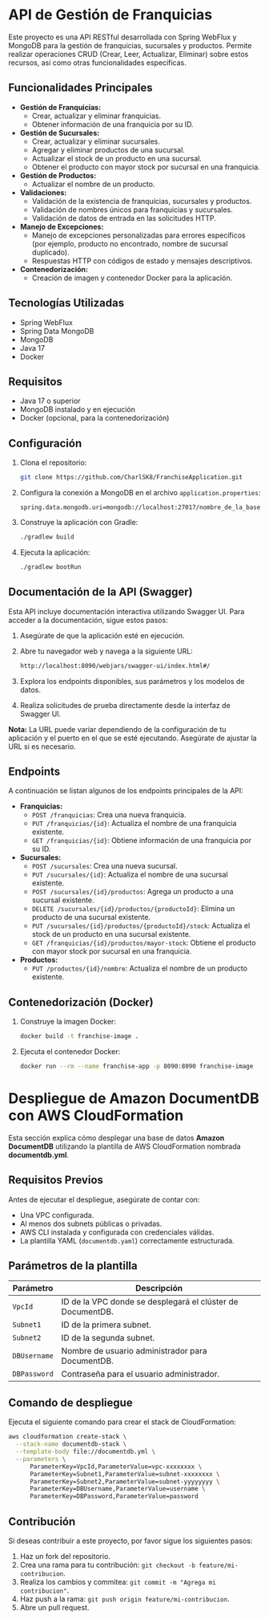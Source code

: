 # API de Gestión de Franquicias

Este proyecto es una API RESTful desarrollada con Spring WebFlux y MongoDB para la gestión de franquicias, sucursales y productos. Permite realizar operaciones CRUD (Crear, Leer, Actualizar, Eliminar) sobre estos recursos, así como otras funcionalidades específicas.

## Funcionalidades Principales

* **Gestión de Franquicias:**
    * Crear, actualizar y eliminar franquicias.
    * Obtener información de una franquicia por su ID.
* **Gestión de Sucursales:**
    * Crear, actualizar y eliminar sucursales.
    * Agregar y eliminar productos de una sucursal.
    * Actualizar el stock de un producto en una sucursal.
    * Obtener el producto con mayor stock por sucursal en una franquicia.
* **Gestión de Productos:**
    * Actualizar el nombre de un producto.
* **Validaciones:**
    * Validación de la existencia de franquicias, sucursales y productos.
    * Validación de nombres únicos para franquicias y sucursales.
    * Validación de datos de entrada en las solicitudes HTTP.
* **Manejo de Excepciones:**
    * Manejo de excepciones personalizadas para errores específicos (por ejemplo, producto no encontrado, nombre de sucursal duplicado).
    * Respuestas HTTP con códigos de estado y mensajes descriptivos.
* **Contenedorización:**
    * Creación de imagen y contenedor Docker para la aplicación.

## Tecnologías Utilizadas

* Spring WebFlux
* Spring Data MongoDB
* MongoDB
* Java 17
* Docker

## Requisitos

* Java 17 o superior
* MongoDB instalado y en ejecución
* Docker (opcional, para la contenedorización)

## Configuración

1.  Clona el repositorio:

    ```bash
    git clone https://github.com/CharlSK8/FranchiseApplication.git
    ```

2.  Configura la conexión a MongoDB en el archivo `application.properties`:

    ```properties
    spring.data.mongodb.uri=mongodb://localhost:27017/nombre_de_la_base_de_datos
    ```

3.  Construye la aplicación con Gradle:

    ```bash
    ./gradlew build
    ```

4.  Ejecuta la aplicación:

    ```bash
    ./gradlew bootRun
    ```

## Documentación de la API (Swagger)

Esta API incluye documentación interactiva utilizando Swagger UI. Para acceder a la documentación, sigue estos pasos:

1. Asegúrate de que la aplicación esté en ejecución.
2. Abre tu navegador web y navega a la siguiente URL:

    ```bash
    http://localhost:8090/webjars/swagger-ui/index.html#/
    ```

3. Explora los endpoints disponibles, sus parámetros y los modelos de datos.
4. Realiza solicitudes de prueba directamente desde la interfaz de Swagger UI.

**Nota:** La URL puede variar dependiendo de la configuración de tu aplicación y el puerto en el que se esté ejecutando. Asegúrate de ajustar la URL si es necesario.

## Endpoints

A continuación se listan algunos de los endpoints principales de la API:

* **Franquicias:**
    * `POST /franquicias`: Crea una nueva franquicia.
    * `PUT /franquicias/{id}`: Actualiza el nombre de una franquicia existente.
    * `GET /franquicias/{id}`: Obtiene información de una franquicia por su ID.
* **Sucursales:**
    * `POST /sucursales`: Crea una nueva sucursal.
    * `PUT /sucursales/{id}`: Actualiza el nombre de una sucursal existente.
    * `POST /sucursales/{id}/productos`: Agrega un producto a una sucursal existente.
    * `DELETE /sucursales/{id}/productos/{productoId}`: Elimina un producto de una sucursal existente.
    * `PUT /sucursales/{id}/productos/{productoId}/stock`: Actualiza el stock de un producto en una sucursal existente.
    * `GET /franquicias/{id}/productos/mayor-stock`: Obtiene el producto con mayor stock por sucursal en una franquicia.
* **Productos:**
    * `PUT /productos/{id}/nombre`: Actualiza el nombre de un producto existente.

## Contenedorización (Docker)

1.  Construye la imagen Docker:

    ```bash
    docker build -t franchise-image .
    ```

2.  Ejecuta el contenedor Docker:

    ```bash
    docker run --rm --name franchise-app -p 8090:8090 franchise-image
    ```

# Despliegue de Amazon DocumentDB con AWS CloudFormation

Esta sección explica cómo desplegar una base de datos **Amazon DocumentDB** utilizando la plantilla de AWS CloudFormation nombrada **documentdb.yml**.

## Requisitos Previos

Antes de ejecutar el despliegue, asegúrate de contar con:

- Una VPC configurada.
- Al menos dos subnets públicas o privadas.
- AWS CLI instalada y configurada con credenciales válidas.
- La plantilla YAML (`documentdb.yaml`) correctamente estructurada.

## Parámetros de la plantilla

| Parámetro   | Descripción                                                        |
|-------------|--------------------------------------------------------------------|
| `VpcId`     | ID de la VPC donde se desplegará el clúster de DocumentDB.         |
| `Subnet1`   | ID de la primera subnet.                                           |
| `Subnet2`   | ID de la segunda subnet.                                           |
| `DBUsername`| Nombre de usuario administrador para DocumentDB.                   |
| `DBPassword`| Contraseña para el usuario administrador.                          |

## Comando de despliegue

Ejecuta el siguiente comando para crear el stack de CloudFormation:

```bash
aws cloudformation create-stack \
  --stack-name documentdb-stack \
  --template-body file://documentdb.yml \
  --parameters \
      ParameterKey=VpcId,ParameterValue=vpc-xxxxxxxx \
      ParameterKey=Subnet1,ParameterValue=subnet-xxxxxxxx \
      ParameterKey=Subnet2,ParameterValue=subnet-yyyyyyyy \
      ParameterKey=DBUsername,ParameterValue=username \
      ParameterKey=DBPassword,ParameterValue=password
```

## Contribución

Si deseas contribuir a este proyecto, por favor sigue los siguientes pasos:

1.  Haz un fork del repositorio.
2.  Crea una rama para tu contribución: `git checkout -b feature/mi-contribucion`.
3.  Realiza los cambios y commitea: `git commit -m "Agrega mi contribucion"`.
4.  Haz push a la rama: `git push origin feature/mi-contribucion`.
5.  Abre un pull request.